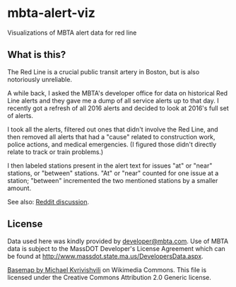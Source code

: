 # mbta-alert-viz
Visualizations of MBTA alert data for red line

## What is this?
The Red Line is a crucial public transit artery in Boston, but is also notoriously unreliable.

A while back, I asked the MBTA's developer office for data on historical Red Line alerts and they gave me a dump of all service alerts up to that day. I recently got a refresh of all 2016 alerts and decided to look at 2016's full set of alerts.

I took all the alerts, filtered out ones that didn't involve the Red Line, and then removed all alerts that had a "cause" related to construction work, police actions, and medical emergencies. (I figured those didn't directly relate to track or train problems.)

I then labeled stations present in the alert text for issues "at" or "near" stations, or "between" stations. "At" or "near" counted for one issue at a station; "between" incremented the two mentioned stations by a smaller amount.

See also: [Reddit discussion](https://www.reddit.com/r/boston/comments/72fp5e/red_line_problems_in_2016_a_map/).

## License
Data used here was kindly provided by developer@mbta.com. Use of MBTA data is subject to the MassDOT Developer's License Agreement which can be found at http://www.massdot.state.ma.us/DevelopersData.aspx.

[Basemap by Michael Kvrivishvili](https://commons.wikimedia.org/wiki/File:2013_unofficial_MBTA_subway_map_by_Michael_Kvrivishvili.png) on Wikimedia Commons. This file is licensed under 
the Creative Commons Attribution 2.0 Generic license.
